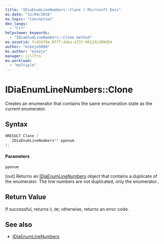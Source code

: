 ```yaml
---
title: "IDiaEnumLineNumbers::Clone | Microsoft Docs"
ms.date: "11/04/2016"
ms.topic: "conceptual"
dev_langs:
  - "C++"
helpviewer_keywords:
  - "IDiaEnumLineNumbers::Clone method"
ms.assetid: fcd2479a-8ff7-4aba-a737-06123c280d54
author: "mikejo5000"
ms.author: "mikejo"
manager: jillfra
ms.workload:
  - "multiple"
---
```

# IDiaEnumLineNumbers::Clone
Creates an enumerator that contains the same enumeration state as the current enumerator.

## Syntax

```C++
HRESULT Clone ( 
   IDiaEnumLineNumbers** ppenum
);
```

#### Parameters
 `ppenum`

[out] Returns an [IDiaEnumLineNumbers](../../debugger/debug-interface-access/idiaenumlinenumbers.md) object that contains a duplicate of the enumerator. The line numbers are not duplicated, only the enumerator..

## Return Value
 If successful, returns `S_OK`; otherwise, returns an error code.

## See also
- [IDiaEnumLineNumbers](../../debugger/debug-interface-access/idiaenumlinenumbers.md)